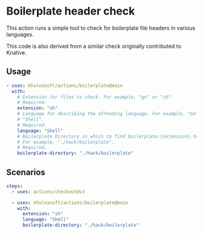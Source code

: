 # Boilerplate header check

This action runs a simple tool to check for boilerplate file headers in various
languages.

This code is also derived from a similar check originally contributed to
Knative.


## Usage

```yaml
- uses: khulnasoft/actions/boilerplate@main
  with:
    # Extension for files to check. For example, "go" or "sh".
    # Required.
    extension: "sh"
    # Language for describing the offending language. For example, "Go" or
    # "Shell".
    # Required.
    language: "Shell"
    # Boilerplate Directory in which to find boilerplate.{extension}.text files.
    # For example, "./hack/boilerplate".
    # Required.
    boilerplate-directory: "./hack/boilerplate"
```

## Scenarios

```yaml
steps:
  - uses: actions/checkout@v3

  - uses: khulnasoft/actions/boilerplate@main
    with:
      extension: "sh"
      language: "Shell"
      boilerplate-directory: "./hack/boilerplate"
```
